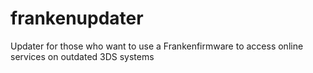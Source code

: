 # frankenupdater
Updater for those who want to use a Frankenfirmware to access online services on outdated 3DS systems
